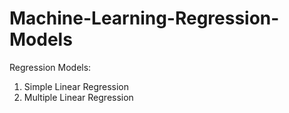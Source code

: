 # Machine-Learning-Regression-Models
Regression Models:
1. Simple Linear Regression
2. Multiple Linear Regression

